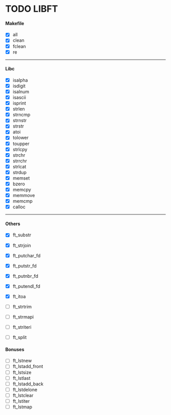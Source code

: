 # TODO LIBFT

#### Makefile
- [x] all
- [x] clean
- [x] fclean
- [x] re
---
#### Libc
- [x] isalpha
- [x] isdigit
- [x] isalnum
- [x] isascii
- [x] isprint
- [x] strlen
- [x] strncmp
- [x] strnstr
- [x] strstr
- [x] atoi
- [x] tolower
- [x] toupper
- [x] strlcpy
- [x] strchr
- [x] strrchr
- [x] strlcat
- [x] strdup
- [x] memset
- [x] bzero 
- [x] memcpy
- [x] memmove
- [x] memcmp
- [x] calloc
  
---
#### Others
- [x] ft_substr
- [x] ft_strjoin
- [x] ft_putchar_fd
- [x] ft_putstr_fd
- [x] ft_putnbr_fd
- [x] ft_putendl_fd
- [x] ft_itoa
- [ ] ft_strtrim
- [ ] ft_strmapi
- [ ] ft_striteri
- [ ] ft_split


#### Bonuses
- [ ] ft_lstnew
- [ ] ft_lstadd_front
- [ ] ft_lstsize
- [ ] ft_lstlast
- [ ] ft_lstadd_back
- [ ] ft_lstdelone
- [ ] ft_lstclear
- [ ] ft_lstiter
- [ ] ft_lstmap